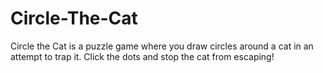 # Circle-The-Cat

Circle the Cat is a puzzle game where you draw circles around a cat
in an attempt to trap it.
Click the dots and stop the cat from escaping!
